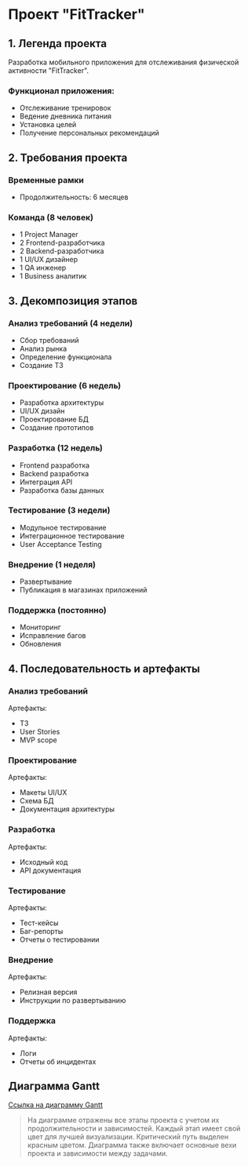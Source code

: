 # Проект "FitTracker"

## 1. Легенда проекта

Разработка мобильного приложения для отслеживания физической активности "FitTracker".

### Функционал приложения:
* Отслеживание тренировок
* Ведение дневника питания
* Установка целей
* Получение персональных рекомендаций

## 2. Требования проекта

### Временные рамки
* Продолжительность: 6 месяцев

### Команда (8 человек)
* 1 Project Manager
* 2 Frontend-разработчика
* 2 Backend-разработчика
* 1 UI/UX дизайнер
* 1 QA инженер
* 1 Business аналитик

## 3. Декомпозиция этапов

### Анализ требований (4 недели)
* Сбор требований
* Анализ рынка
* Определение функционала
* Создание ТЗ

### Проектирование (6 недель)
* Разработка архитектуры
* UI/UX дизайн
* Проектирование БД
* Создание прототипов

### Разработка (12 недель)
* Frontend разработка
* Backend разработка
* Интеграция API
* Разработка базы данных

### Тестирование (3 недели)
* Модульное тестирование
* Интеграционное тестирование
* User Acceptance Testing

### Внедрение (1 неделя)
* Развертывание
* Публикация в магазинах приложений

### Поддержка (постоянно)
* Мониторинг
* Исправление багов
* Обновления

## 4. Последовательность и артефакты

### Анализ требований
Артефакты:
* ТЗ
* User Stories
* MVP scope

### Проектирование
Артефакты:
* Макеты UI/UX
* Схема БД
* Документация архитектуры

### Разработка
Артефакты:
* Исходный код
* API документация

### Тестирование
Артефакты:
* Тест-кейсы
* Баг-репорты
* Отчеты о тестировании

### Внедрение
Артефакты:
* Релизная версия
* Инструкции по развертыванию

### Поддержка
Артефакты:
* Логи
* Отчеты об инцидентах

## Диаграмма Gantt
[Ссылка на диаграмму Gantt](diagram%20gant.uml)

> На диаграмме отражены все этапы проекта с учетом их продолжительности и зависимостей. Каждый этап имеет свой цвет для лучшей визуализации. Критический путь выделен красным цветом. Диаграмма также включает основные вехи проекта и зависимости между задачами.